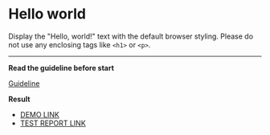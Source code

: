 # Hello world

Display the "Hello, world!" text with the default browser styling. Please do not
use any enclosing tags like `<h1>` or `<p>`.
___

**Read the guideline before start**

[Guideline](https://mate-academy.github.io/layout_task-guideline/)

**Result**

* [DEMO LINK](https://vyacheslav-p.github.io/layout_hello-world/) <br>
* [TEST REPORT LINK](https://vyacheslav-p.github.io/layout_hello-world/report/html_report/)
